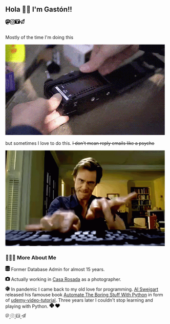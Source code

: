 ## Hola 👋🏽 I'm Gastón!!

<a href="https://mastodon.social/ludomatic">
    <img align="left" width="15px" src="assets/SVG/mastodon.svg">
</a>
<a href="https://instagram.com/ludomatic">
    <img align="left" width="15px" src="assets/SVG/instagram.svg">
</a>
<a href="https://gastonabril.com.ar">
    <img align="left" width="15px" src="assets/SVG/camera-retro-solid.svg">
</a>
<a href="mailto:hello@gastonabril.com.ar">
    <img align="left" width="15px" src="assets/SVG/paper-plane-regular.svg">
</a>

<br>
<br>

Mostly of the time I'm doing this

![Alt text](assets/images/camera.gif)

but sometimes I love to do this. ~~I don't mean reply emails like a psycho~~

![Alt text](assets/images/jim-carrey-bruce-almighty.gif)

### 👨🏻‍💻 More About Me


<img width="14px" src="assets/SVG/database-solid.svg"> Former Database Admin for almost 15 years.

<img width="14px" src="assets/SVG/camera-solid.svg"> Actually working in [Casa Rosada](https://www.casarosada.gob.ar/la-casa-rosada/historia) as a photographer.

<img width="14px" src="assets/SVG/virus-covid-solid.svg"> In pandemic I came back to my old love for programming. [Al Sweigart](https://alsweigart.com) released his famouse book [Automate The Boring Stuff With Python](https://automatetheboringstuff.com) in form of [udemy-video-tutorial](https://www.udemy.com/course/automate/). Three years later I couldn't stop learning and playing with Python. <img width="14px" src="assets/SVG/python.svg"> <img width="14px" src="assets/SVG/heart-solid.svg">







<a href="https://mastodon.social/ludomatic">
    <svg xmlns="http://www.w3.org/2000/svg" height="1em" viewBox="0 0 448 512"><!--! Font Awesome Free 6.4.0 by @fontawesome - https://fontawesome.com License - https://fontawesome.com/license (Commercial License) Copyright 2023 Fonticons, Inc. --><style>svg{fill:#929292}</style><path d="M433 179.11c0-97.2-63.71-125.7-63.71-125.7-62.52-28.7-228.56-28.4-290.48 0 0 0-63.72 28.5-63.72 125.7 0 115.7-6.6 259.4 105.63 289.1 40.51 10.7 75.32 13 103.33 11.4 50.81-2.8 79.32-18.1 79.32-18.1l-1.7-36.9s-36.31 11.4-77.12 10.1c-40.41-1.4-83-4.4-89.63-54a102.54 102.54 0 0 1-.9-13.9c85.63 20.9 158.65 9.1 178.75 6.7 56.12-6.7 105-41.3 111.23-72.9 9.8-49.8 9-121.5 9-121.5zm-75.12 125.2h-46.63v-114.2c0-49.7-64-51.6-64 6.9v62.5h-46.33V197c0-58.5-64-56.6-64-6.9v114.2H90.19c0-122.1-5.2-147.9 18.41-175 25.9-28.9 79.82-30.8 103.83 6.1l11.6 19.5 11.6-19.5c24.11-37.1 78.12-34.8 103.83-6.1 23.71 27.3 18.4 53 18.4 175z"/></svg>
</a>
<a href="https://instagram.com/ludomatic">
    <svg xmlns="http://www.w3.org/2000/svg" height="1em" viewBox="0 0 448 512"><!--! Font Awesome Free 6.4.0 by @fontawesome - https://fontawesome.com License - https://fontawesome.com/license (Commercial License) Copyright 2023 Fonticons, Inc. --><style>svg{fill:#929292}</style><path d="M224.1 141c-63.6 0-114.9 51.3-114.9 114.9s51.3 114.9 114.9 114.9S339 319.5 339 255.9 287.7 141 224.1 141zm0 189.6c-41.1 0-74.7-33.5-74.7-74.7s33.5-74.7 74.7-74.7 74.7 33.5 74.7 74.7-33.6 74.7-74.7 74.7zm146.4-194.3c0 14.9-12 26.8-26.8 26.8-14.9 0-26.8-12-26.8-26.8s12-26.8 26.8-26.8 26.8 12 26.8 26.8zm76.1 27.2c-1.7-35.9-9.9-67.7-36.2-93.9-26.2-26.2-58-34.4-93.9-36.2-37-2.1-147.9-2.1-184.9 0-35.8 1.7-67.6 9.9-93.9 36.1s-34.4 58-36.2 93.9c-2.1 37-2.1 147.9 0 184.9 1.7 35.9 9.9 67.7 36.2 93.9s58 34.4 93.9 36.2c37 2.1 147.9 2.1 184.9 0 35.9-1.7 67.7-9.9 93.9-36.2 26.2-26.2 34.4-58 36.2-93.9 2.1-37 2.1-147.8 0-184.8zM398.8 388c-7.8 19.6-22.9 34.7-42.6 42.6-29.5 11.7-99.5 9-132.1 9s-102.7 2.6-132.1-9c-19.6-7.8-34.7-22.9-42.6-42.6-11.7-29.5-9-99.5-9-132.1s-2.6-102.7 9-132.1c7.8-19.6 22.9-34.7 42.6-42.6 29.5-11.7 99.5-9 132.1-9s102.7-2.6 132.1 9c19.6 7.8 34.7 22.9 42.6 42.6 11.7 29.5 9 99.5 9 132.1s2.7 102.7-9 132.1z"/></svg>
</a>
<a href="https://gastonabril.com.ar">
    <svg xmlns="http://www.w3.org/2000/svg" height="1em" viewBox="0 0 512 512"><!--! Font Awesome Free 6.4.0 by @fontawesome - https://fontawesome.com License - https://fontawesome.com/license (Commercial License) Copyright 2023 Fonticons, Inc. --><style>svg{fill:#929292}</style><path d="M220.6 121.2L271.1 96 448 96v96H333.2c-21.9-15.1-48.5-24-77.2-24s-55.2 8.9-77.2 24H64V128H192c9.9 0 19.7-2.3 28.6-6.8zM0 128V416c0 35.3 28.7 64 64 64H448c35.3 0 64-28.7 64-64V96c0-35.3-28.7-64-64-64H271.1c-9.9 0-19.7 2.3-28.6 6.8L192 64H160V48c0-8.8-7.2-16-16-16H80c-8.8 0-16 7.2-16 16l0 16C28.7 64 0 92.7 0 128zM168 304a88 88 0 1 1 176 0 88 88 0 1 1 -176 0z"/></svg>
</a>
<a href="mailto:hello@gastonabril.com.ar">
    <svg xmlns="http://www.w3.org/2000/svg" height="1em" viewBox="0 0 512 512"><!--! Font Awesome Free 6.4.0 by @fontawesome - https://fontawesome.com License - https://fontawesome.com/license (Commercial License) Copyright 2023 Fonticons, Inc. --><style>svg{fill:#929292}</style><path d="M498.1 5.6c10.1 7 15.4 19.1 13.5 31.2l-64 416c-1.5 9.7-7.4 18.2-16 23s-18.9 5.4-28 1.6L284 427.7l-68.5 74.1c-8.9 9.7-22.9 12.9-35.2 8.1S160 493.2 160 480V396.4c0-4 1.5-7.8 4.2-10.7L331.8 202.8c5.8-6.3 5.6-16-.4-22s-15.7-6.4-22-.7L106 360.8 17.7 316.6C7.1 311.3 .3 300.7 0 288.9s5.9-22.8 16.1-28.7l448-256c10.7-6.1 23.9-5.5 34 1.4z"/></svg>
</a>
